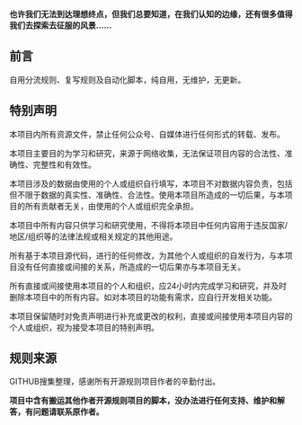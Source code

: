 ﻿**也许我们无法到达理想终点，但我们总要知道，在我们认知的边缘，还有很多值得我们去探索去征服的风景……**
## 前言
自用分流规则、复写规则及自动化脚本，纯自用，无维护，无更新。
## 特别声明
本项目内所有资源文件，禁止任何公众号、自媒体进行任何形式的转载、发布。

本项目主要目的为学习和研究，来源于网络收集，无法保证项目内容的合法性、准确性、完整性和有效性。

本项目涉及的数据由使用的个人或组织自行填写，本项目不对数据内容负责，包括但不限于数据的真实性、准确性、合法性。使用本项目所造成的一切后果，与本项目的所有贡献者无关，由使用的个人或组织完全承担。

本项目中所有内容只供学习和研究使用，不得将本项目中任何内容用于违反国家/地区/组织等的法律法规或相关规定的其他用途。

所有基于本项目源代码，进行的任何修改，为其他个人或组织的自发行为，与本项目没有任何直接或间接的关系，所造成的一切后果亦与本项目无关。

所有直接或间接使用本项目的个人和组织，应24小时内完成学习和研究，并及时删除本项目中的所有内容。如对本项目的功能有需求，应自行开发相关功能。

本项目保留随时对免责声明进行补充或更改的权利，直接或间接使用本项目内容的个人或组织，视为接受本项目的特别声明。
## 规则来源
GITHUB搜集整理，感谢所有开源规则项目作者的辛勤付出。

**项目中含有搬运其他作者开源规则项目的脚本，没办法进行任何支持、维护和解答，有问题请联系原作者。**